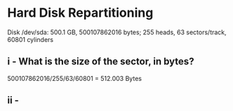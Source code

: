 # Hard Disk Repartitioning

Disk /dev/sda: 500.1 GB, 500107862016 bytes; 255 heads, 63 sectors/track, 60801 cylinders

## i - What is the size of the sector, in bytes?

500107862016/255/63/60801 = 512.003 Bytes

## ii - 